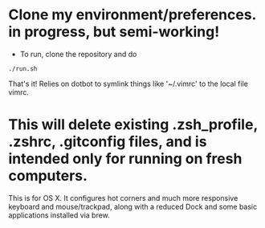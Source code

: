 # Clone my environment/preferences.  in progress, but semi-working!

* To run, clone the repository and do
```
./run.sh
```

That's it!  Relies on dotbot to symlink things like '~/.vimrc' to the local file vimrc.  
# This will delete existing .zsh_profile, .zshrc, .gitconfig files, and is intended only for running on fresh computers.

This is for OS X.  It configures hot corners and much more responsive keyboard and mouse/trackpad, along with a reduced Dock and some basic applications installed via brew.
